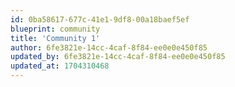 ```yaml
---
id: 0ba58617-677c-41e1-9df8-00a18baef5ef
blueprint: community
title: 'Community 1'
author: 6fe3821e-14cc-4caf-8f84-ee0e0e450f85
updated_by: 6fe3821e-14cc-4caf-8f84-ee0e0e450f85
updated_at: 1704310468
---
```

